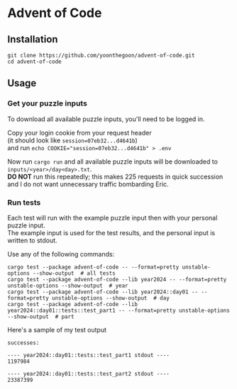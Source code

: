 # Advent of Code

## Installation

```shell
git clone https://github.com/yoonthegoon/advent-of-code.git
cd advent-of-code
```

## Usage

### Get your puzzle inputs

To download all available puzzle inputs, you'll need to be logged in.

Copy your login cookie from your request header \
(it should look like `session=07eb32...d4641b`) \
and run `echo COOKIE="session=07eb32...d4641b" > .env`

Now run `cargo run` and all available puzzle inputs will be downloaded to `inputs/<year>/day<day>.txt`. \
**DO NOT** run this repeatedly; this makes 225 requests in quick succession and I do not want unnecessary traffic
bombarding Eric.

### Run tests

Each test will run with the example puzzle input then with your personal puzzle input. \
The example input is used for the test results, and the personal input is written to stdout.

Use any of the following commands:

```shell
cargo test --package advent-of-code -- --format=pretty unstable-options --show-output  # all tests
cargo test --package advent-of-code --lib year2024 -- --format=pretty unstable-options --show-output  # year
cargo test --package advent-of-code --lib year2024::day01 -- --format=pretty unstable-options --show-output  # day
cargo test --package advent-of-code --lib year2024::day01::tests::test_part1 -- --format=pretty unstable-options --show-output  # part
```

Here's a sample of my test output

```text
successes:

---- year2024::day01::tests::test_part1 stdout ----
1197984

---- year2024::day01::tests::test_part2 stdout ----
23387399
```
